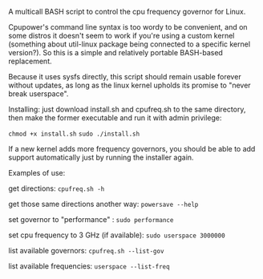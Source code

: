 A multicall BASH script to control the cpu frequency governor for Linux.

Cpupower's command line syntax is too wordy to be convenient, and on some distros it doesn't seem to work if you're using a custom kernel (something about util-linux package being connected to a specific kernel version?). So this is a simple and relatively portable BASH-based replacement. 

Because it uses sysfs directly, this script should remain usable forever without updates, as long as the linux kernel upholds its promise to "never break userspace".

Installing: just download install.sh and cpufreq.sh to the same directory, then make the former executable and run it with admin privilege:

`chmod +x install.sh`
`sudo ./install.sh`

If a new kernel adds more frequency governors, you should be able to add support automatically just by running the installer again.

Examples of use:

get directions: `cpufreq.sh -h`

get those same directions another way: `powersave --help`

set governor to "performance" : `sudo performance`

set cpu frequency to 3 GHz (if available): `sudo userspace 3000000`

list available governors: `cpufreq.sh --list-gov`

list available frequencies: `userspace --list-freq`
